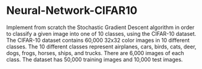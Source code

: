 # Neural-Network-CIFAR10
Implement from scratch the Stochastic Gradient Descent algorithm in order to classify a given image into one of 10 classes, using the CIFAR-10 dataset.
The CIFAR-10 dataset contains 60,000 32x32 color images in 10 different classes. The 10 different classes represent airplanes, cars, birds, cats, deer, dogs, frogs, horses, ships, and trucks. There are 6,000 images of each class. The dataset has 50,000 training images and 10,000 test images.

